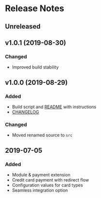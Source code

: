 # Release Notes

## Unreleased

## v1.0.1 (2019-08-30)
### Changed
- Improved build stability

## v1.0.0 (2019-08-29)
### Added
- Build script and [README](README.md) with instructions
- [CHANGELOG](CHANGELOG.md)
### Changed
- Moved renamed source to `src`

## 2019-07-05
### Added
- Module & payment extension
- Credit card payment with redirect flow
- Configuration values for card types
- Seamless integration option
